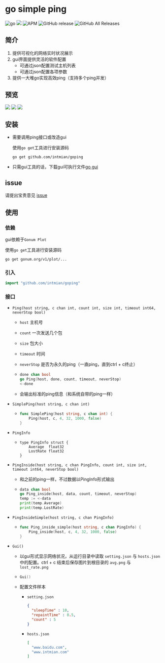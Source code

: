 # go simple ping
![go](https://img.shields.io/badge/language-go-blue.svg) ![](https://goreportcard.com/badge/github.com/intmian/goping) ![APM](https://img.shields.io/apm/l/vim-mode.svg) ![GitHub release](https://img.shields.io/github/release/intmian/goping.svg) ![GitHub All Releases](https://img.shields.io/github/downloads/intmian/goping/total.svg)

## 简介

1. 提供可视化的网络实时状况展示
2. gui界面提供灵活的软件配置
   - 可通过json配置测试主机列表
   - 可通过json配置各项参数
3. 提供一大堆go实现高效ping（支持多个ping并发）

## 预览

![](https://i.loli.net/2019/05/23/5ce68d288511a70859.png)
![](https://i.loli.net/2019/05/23/5ce6ab423f85927728.png)
![](https://i.loli.net/2019/05/23/5ce6ab5b2ba2260527.png)

## 安装

- 需要调用ping接口或改造gui

  使用`go get`工具进行安装源码

    ```shell
    go get github.com/intmian/goping
    ```

- 只需gui工具的话，下载gui可执行文件[go gui](https://github.com/intmian/goping/releases/download/v1.2-alpha/test.rar)

## issue

请提出宝贵意见 [issue](https://github.com/intmian/goping/issues/new)

## 使用

### 依赖

gui依赖于`Gonum Plot`

使用`go get`工具进行安装源码

```shell
go get gonum.org/v1/plot/...
```

### 引入

```go
import "github.com/intmian/goping"
```

### 接口

- `Ping(host string, c chan int, count int, size int, timeout int64, neverStop bool)`

  - `host` 主机号

  - `count` 一次发送几个包

  - `size` 包大小

  - `timeout` 时间

  - `neverStop` 是否为永久的ping（一直ping，直到ctrl + c终止）

  - ```go
    done chan bool
    go Ping(host, done, count, timeout, neverStop)
    <-done
    ```

  - 会输出标准的ping信息（和系统自带的ping一样）

- `SimplePing(host string, c chan int)`

  - ```go
    func SimplePing(host string, c chan int) {
    	Ping(host, c, 4, 32, 1000, false)
    }
    ```

- `PingInfo`

  - ```
    type PingInfo struct {
    	Average  float32
    	LostRate float32
    }
    ```

- `PingInside(host string, c chan PingInfo, count int, size int, timeout int64, neverStop bool)`

  - 和之前的ping一样，不过数据以PingInfo形式输出

  - ```go
    data chan bool
    go Ping_inside(host, data, count, timeout, neverStop)
    temp := <-data
    print(temp.Average)
    print(temp.LostRate)
    ```

- `PingInsideSimple(host string, c chan PingInfo)`

  - ```go
    func Ping_inside_simple(host string, c chan PingInfo) {
    	Ping_inside(host, c, 4, 32, 1000, false)
    }
    ```

- `Gui()`

  - 以gui形式显示网络状况，从运行目录中读取 `setting.json` 与 `hosts.json` 中的配置。ctrl + c 结束后保存图片到根目录的 `avg.png` 与 `lost_rate.png`  

  - ```go
    Gui()
    ```

  - 配置文件样本

    - `setting.json`

      ```json
      {
        "sleepTime" : 10,
        "repaintTime" : 0.5,
        "count" : 5
      }
      ```

    - `hosts.json`

      ```json
      [
        "www.baidu.com",
        "www.intmian.com"
      ]
      ```

